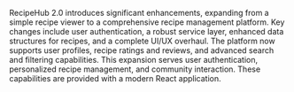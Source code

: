 RecipeHub 2.0 introduces significant enhancements, expanding from a simple recipe viewer to a comprehensive recipe management platform. Key changes include user authentication, a robust service layer, enhanced data structures for recipes, and a complete UI/UX overhaul. The platform now supports user profiles, recipe ratings and reviews, and advanced search and filtering capabilities. This expansion serves user authentication, personalized recipe management, and community interaction. These capabilities are provided with a modern React application.